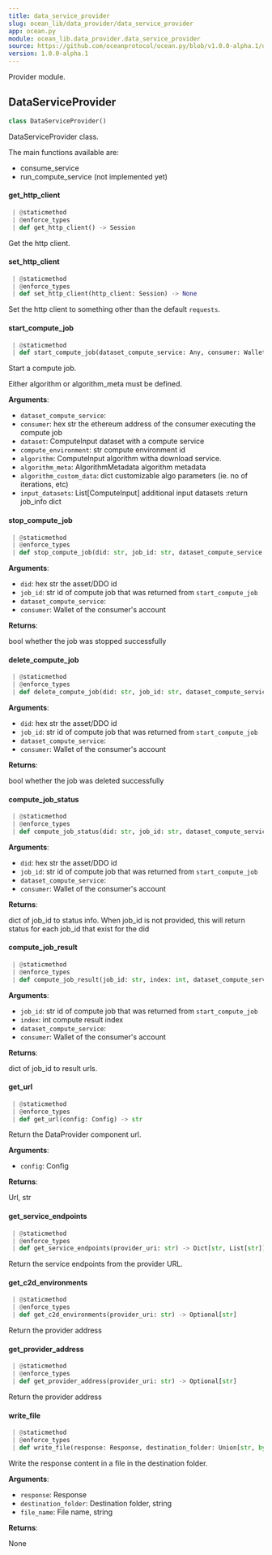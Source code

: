 ```yaml
---
title: data_service_provider
slug: ocean_lib/data_provider/data_service_provider
app: ocean.py
module: ocean_lib.data_provider.data_service_provider
source: https://github.com/oceanprotocol/ocean.py/blob/v1.0.0-alpha.1/ocean_lib/data_provider/data_service_provider.py
version: 1.0.0-alpha.1
---
```

Provider module.

## DataServiceProvider

```python
class DataServiceProvider()
```

DataServiceProvider class.

The main functions available are:
- consume_service
- run_compute_service (not implemented yet)

#### get\_http\_client

```python
 | @staticmethod
 | @enforce_types
 | def get_http_client() -> Session
```

Get the http client.

#### set\_http\_client

```python
 | @staticmethod
 | @enforce_types
 | def set_http_client(http_client: Session) -> None
```

Set the http client to something other than the default `requests`.

#### start\_compute\_job

```python
 | @staticmethod
 | def start_compute_job(dataset_compute_service: Any, consumer: Wallet, dataset: ComputeInput, compute_environment: str, algorithm: Optional[ComputeInput] = None, algorithm_meta: Optional[AlgorithmMetadata] = None, algorithm_custom_data: Optional[str] = None, input_datasets: Optional[List[ComputeInput]] = None) -> Dict[str, Any]
```

Start a compute job.

Either algorithm or algorithm_meta must be defined.

**Arguments**:

- `dataset_compute_service`: 
- `consumer`: hex str the ethereum address of the consumer executing the compute job
- `dataset`: ComputeInput dataset with a compute service
- `compute_environment`: str compute environment id
- `algorithm`: ComputeInput algorithm witha download service.
- `algorithm_meta`: AlgorithmMetadata algorithm metadata
- `algorithm_custom_data`: dict customizable algo parameters (ie. no of iterations, etc)
- `input_datasets`: List[ComputeInput] additional input datasets
:return job_info dict

#### stop\_compute\_job

```python
 | @staticmethod
 | @enforce_types
 | def stop_compute_job(did: str, job_id: str, dataset_compute_service: Any, consumer: Wallet) -> Dict[str, Any]
```

**Arguments**:

- `did`: hex str the asset/DDO id
- `job_id`: str id of compute job that was returned from `start_compute_job`
- `dataset_compute_service`: 
- `consumer`: Wallet of the consumer's account

**Returns**:

bool whether the job was stopped successfully

#### delete\_compute\_job

```python
 | @staticmethod
 | @enforce_types
 | def delete_compute_job(did: str, job_id: str, dataset_compute_service: Any, consumer: Wallet) -> Dict[str, str]
```

**Arguments**:

- `did`: hex str the asset/DDO id
- `job_id`: str id of compute job that was returned from `start_compute_job`
- `dataset_compute_service`: 
- `consumer`: Wallet of the consumer's account

**Returns**:

bool whether the job was deleted successfully

#### compute\_job\_status

```python
 | @staticmethod
 | @enforce_types
 | def compute_job_status(did: str, job_id: str, dataset_compute_service: Any, consumer: Wallet) -> Dict[str, Any]
```

**Arguments**:

- `did`: hex str the asset/DDO id
- `job_id`: str id of compute job that was returned from `start_compute_job`
- `dataset_compute_service`: 
- `consumer`: Wallet of the consumer's account

**Returns**:

dict of job_id to status info. When job_id is not provided, this will return
status for each job_id that exist for the did

#### compute\_job\_result

```python
 | @staticmethod
 | @enforce_types
 | def compute_job_result(job_id: str, index: int, dataset_compute_service: Any, consumer: Wallet) -> Dict[str, Any]
```

**Arguments**:

- `job_id`: str id of compute job that was returned from `start_compute_job`
- `index`: int compute result index
- `dataset_compute_service`: 
- `consumer`: Wallet of the consumer's account

**Returns**:

dict of job_id to result urls.

#### get\_url

```python
 | @staticmethod
 | @enforce_types
 | def get_url(config: Config) -> str
```

Return the DataProvider component url.

**Arguments**:

- `config`: Config

**Returns**:

Url, str

#### get\_service\_endpoints

```python
 | @staticmethod
 | @enforce_types
 | def get_service_endpoints(provider_uri: str) -> Dict[str, List[str]]
```

Return the service endpoints from the provider URL.

#### get\_c2d\_environments

```python
 | @staticmethod
 | @enforce_types
 | def get_c2d_environments(provider_uri: str) -> Optional[str]
```

Return the provider address

#### get\_provider\_address

```python
 | @staticmethod
 | @enforce_types
 | def get_provider_address(provider_uri: str) -> Optional[str]
```

Return the provider address

#### write\_file

```python
 | @staticmethod
 | @enforce_types
 | def write_file(response: Response, destination_folder: Union[str, bytes, os.PathLike], file_name: str) -> None
```

Write the response content in a file in the destination folder.

**Arguments**:

- `response`: Response
- `destination_folder`: Destination folder, string
- `file_name`: File name, string

**Returns**:

None

